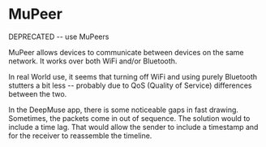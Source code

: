 # MuPeer
DEPRECATED -- use MuPeers 

MuPeer allows devices to communicate between devices on the same network. It works over both WiFi and/or Bluetooth. 

In real World use, it seems that turning off WiFi and using purely Bluetooth stutters a bit less -- probably due to QoS (Quality of Service) differences between the two.  

In the DeepMuse app, there is some noticeable gaps in fast drawing. Sometimes, the packets come in out of sequence. The solution would to include a time lag. That would allow the sender to include a timestamp and for the receiver to reassemble the timeline.

